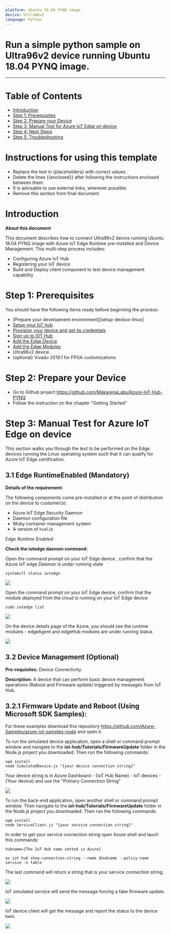 ```yaml
---
platform: Ubuntu 18.04 PYNQ image
device: Ultra96v2
language: Python
---
```


# Run a simple python sample on Ultra96v2 device running Ubuntu 18.04 PYNQ image.

---

# Table of Contents

- [Introduction](#Introduction)
- [Step 1: Prerequisites](#Prerequisites)
- [Step 2: Prepare your Device](#PrepareDevice)
- [Step 3: Manual Test for Azure IoT Edge on device](#Manual)
- [Step 4: Next Steps](#NextSteps)
- [Step 5: Troubleshooting](#Step-5-Troubleshooting)

# Instructions for using this template

- Replace the text in {placeholders} with correct values.
- Delete the lines {{enclosed}} after following the instructions enclosed between them.
- It is advisable to use external links, wherever possible.
- Remove this section from final document.

<a name="Introduction"></a>

# Introduction

**About this document**

This document describes how to connect Ultra96v2 device running Ubuntu 18.04 PYNQ image with Azure IoT Edge Runtime pre-installed and Device Management. This multi-step process includes:

- Configuring Azure IoT Hub
- Registering your IoT device
- Build and Deploy client component to test device management capability

<a name="Prerequisites"></a>

# Step 1: Prerequisites

You should have the following items ready before beginning the process:

- [Prepare your development environment][setup-devbox-linux]
- [Setup your IoT hub](https://account.windowsazure.com/signup?offer=ms-azr-0044p)
- [Provision your device and get its credentials](https://github.com/Azure/azure-iot-device-ecosystem/blob/master/manage_iot_hub.md)
- [Sign up to IOT Hub](https://account.windowsazure.com/signup?offer=ms-azr-0044p)
- [Add the Edge Device](https://docs.microsoft.com/en-us/azure/iot-edge/quickstart-linux)
- [Add the Edge Modules](https://docs.microsoft.com/en-us/azure/iot-edge/quickstart-linux#deploy-a-module)
- Ultra96v2 device.
- (optional) Vivado 2019.1 for FPGA customizations

<a name="PrepareDevice"></a>

# Step 2: Prepare your Device

- Go to Github project https://github.com/MakarenaLabs/Azure-IoT-Hub-PYNQ
- Follow the instruction on the chapter "Getting Started"

<a name="Manual"></a>

# Step 3: Manual Test for Azure IoT Edge on device

This section walks you through the test to be performed on the Edge devices running the Linux operating system such that it can qualify for Azure IoT Edge certification.

<a name="Step-3-1-IoTEdgeRunTime"></a>

## 3.1 Edge RuntimeEnabled (Mandatory)

**Details of the requirement:**

The following components come pre-installed or at the point of distribution on the device to customer(s):

- Azure IoT Edge Security Daemon
- Daemon configuration file
- Moby container management system
- A version of `hsmlib`

_Edge Runtime Enabled:_

**Check the iotedge daemon command:**

Open the command prompt on your IoT Edge device , confirm that the Azure IoT edge Daemon is under running state

    systemctl status iotedge

![](./images/Capture.png)

Open the command prompt on your IoT Edge device, confirm that the module deployed from the cloud is running on your IoT Edge device

    sudo iotedge list

![](./images/iotedgedaemon.png)

On the device details page of the Azure, you should see the runtime modules - edgeAgent and edgeHub modules are under running status

![](./images/iotEdgeDevice.png)

<a name="Step-3-2-DeviceManagement"></a>

## 3.2 Device Management (Optional)

**Pre-requisites:** Device Connectivity.

**Description:** A device that can perform basic device management operations (Reboot and Firmware update) triggered by messages from IoT Hub.

## 3.2.1 Firmware Update and Reboot (Using Microsoft SDK Samples):

For these examples download this repository https://github.com/Azure-Samples/azure-iot-samples-node and open it.

To run the simulated device application, open a shell or command prompt window and navigate to the **iot-hub/Tutorials/FirmwareUpdate** folder in the Node.js project you downloaded. Then run the following commands:

    npm install
    node SimulatedDevice.js "{your device connection string}"

Your device string is in Azure Dashboard - {IoT Hub Name} - IoT devices - {Your device} and use the "Primary Connection String"

![](./images/azuredevicestring.png)

To run the back-end application, open another shell or command prompt window. Then navigate to the **iot-hub/Tutorials/FirmwareUpdate** folder in the Node.js project you downloaded. Then run the following commands:

    npm install
    node ServiceClient.js "{your service connection string}"

In order to get your service connection string open Azure shell and lauch this commands:

    hubname={The IoT Hub name setted in Azure}

    az iot hub show-connection-string --name $hubname --policy-name service -o table

The last command will return a string that is your service connection string.

![](./images/azureshellservicestring.png)

IoT simulated service will send the message forcing a fake firmware update.

![](./images/devicetwin.png)

IoT device client will get the message and report the status to the device twin.

![](./images/devicetwin2.png)


